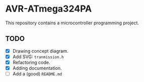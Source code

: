 # AVR-ATmega324PA
This repository contains a microcontroller programming project.

## TODO
* [x] Drawing concept diagram.
* [x] Add SVG: `tranmission.h`
* [x] Refactoring code.
* [x] Adding documentation.
* [ ] Add a (good) `README.md`
